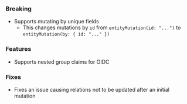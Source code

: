 ### Breaking

- Supports mutating by unique fields
  - This changes mutations by `id` from `entityMutation(id: "...")` to `entityMutation(by: { id: "..." })`

### Features

- Supports nested group claims for OIDC

### Fixes

- Fixes an issue causing relations not to be updated after an initial mutation
